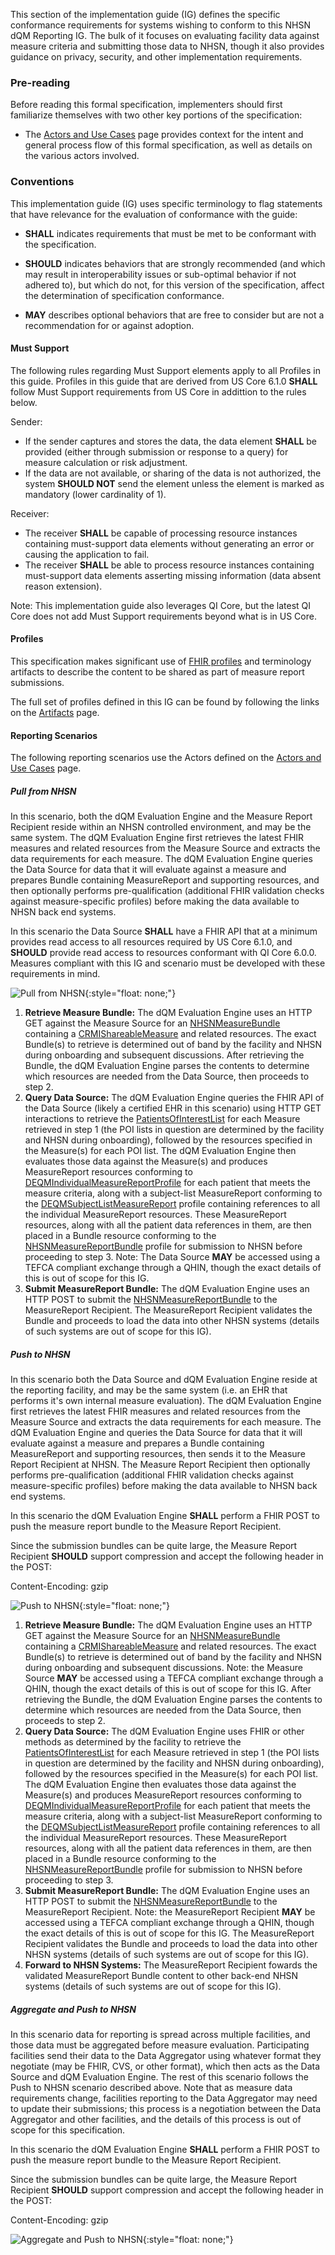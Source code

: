 This section of the implementation guide (IG) defines the specific conformance requirements for systems wishing to conform to this NHSN dQM Reporting IG. The bulk of it focuses on evaluating facility data against measure criteria and submitting those data to NHSN, though it also provides guidance on privacy, security, and other implementation requirements.

### Pre-reading

Before reading this formal specification, implementers should first familiarize themselves with two other key portions of the specification:

* The [Actors and Use Cases](use_cases.html) page provides context for the intent and general process flow of this formal specification, as well as details on the various actors involved.

### Conventions

This implementation guide (IG) uses specific terminology to flag statements that have relevance for the evaluation of conformance with the guide:

* **SHALL** indicates requirements that must be met to be conformant with the specification.

* **SHOULD** indicates behaviors that are strongly recommended (and which may result in interoperability issues or sub-optimal behavior if not adhered to), but which do not, for this version of the specification, affect the determination of specification conformance.

* **MAY** describes optional behaviors that are free to consider but are not a recommendation for or against adoption.

#### Must Support ###

The following rules regarding Must Support elements apply to all Profiles in this guide. Profiles in this guide that are derived from US Core 6.1.0 **SHALL** follow Must Support requirements from US Core in addittion to the rules below.

Sender:

* If the sender captures and stores the data, the data element **SHALL** be provided (either through submission or response to a query) for measure calculation or risk adjustment.
* If the data are not available, or sharing of the data is not authorized, the system **SHOULD NOT** send the element unless the element is marked as mandatory (lower cardinality of 1).

Receiver:

* The receiver **SHALL** be capable of processing resource instances containing must-support data elements without generating an error or causing the application to fail.
* The receiver **SHALL** be able to process resource instances containing must-support data elements asserting missing information (data absent reason extension).

Note: This implementation guide also leverages QI Core, but the latest QI Core does not add Must Support requirements beyond what is in US Core.


#### Profiles

This specification makes significant use of [FHIR profiles]({{site.data.fhir.path}}profiling.html) and terminology artifacts to describe the content to be shared as part of measure report submissions.

The full set of profiles defined in this IG can be found by following the links on the [Artifacts](artifacts.html) page.

#### Reporting Scenarios

The following reporting scenarios use the Actors defined on the [Actors and Use Cases](use_cases.html) page.

##### Pull from NHSN

In this scenario, both the dQM Evaluation Engine and the Measure Report Recipient reside within an NHSN controlled environment, and may be the same system. The dQM Evaluation Engine first retrieves the latest FHIR measures and related resources from the Measure Source and extracts the data requirements for each measure. The dQM Evaluation Engine queries the Data Source for data that it will evaluate against a measure and prepares Bundle containing MeasureReport and supporting resources, and then optionally performs pre-qualification (additional FHIR validation checks against measure-specific profiles) before making the data available to NHSN back end systems.

In this scenario the Data Source **SHALL** have a FHIR API that at a minimum provides read access to all resources required by US Core 6.1.0, and **SHOULD** provide read access to resources conformant with QI Core 6.0.0. Measures compliant with this IG and scenario must be developed with these requirements in mind.

![Pull from NHSN](pull-from-nhsn.png){:style="float: none;"}

1. **Retrieve Measure Bundle:** The dQM Evaluation Engine uses an HTTP GET against the Measure Source for an [NHSNMeasureBundle](StructureDefinition-nhsn-measure-bundle.html) containing a [CRMIShareableMeasure](https://hl7.org/fhir/uv/crmi/StructureDefinition-crmi-shareablemeasure.html) and related resources. The exact Bundle(s) to retrieve is determined out of band by the facility and NHSN during onboarding and subsequent discussions. After retrieving the Bundle, the dQM Evaluation Engine parses the contents to determine which resources are needed from the Data Source, then proceeds to step 2.
2. **Query Data Source:** The dQM Evaluation Engine queries the FHIR API of the Data Source (likely a certified EHR in this scenario) using HTTP GET interactions to retrieve the [PatientsOfInterestList](StructureDefinition-poi-list.profile.xml.html) for each Measure retrieved in step 1 (the POI lists in question are determined by the facility and NHSN during onboarding), followed by the resources specified in the Measure(s) for each POI list. The dQM Evaluation Engine then evaluates those data against the Measure(s) and produces MeasureReport resources conforming to [DEQMIndividualMeasureReportProfile](https://hl7.org/fhir/us/davinci-deqm/StructureDefinition-indv-measurereport-deqm.html) for each patient that meets the measure criteria, along with a subject-list MeasureReport conforming to the [DEQMSubjectListMeasureReport](https://hl7.org/fhir/us/davinci-deqm/StructureDefinition-subjectlist-measurereport-deqm.html) profile containing references to all the individual MeasureReport resources. These MeasureReport resources, along with all the patient data references in them, are then placed in a Bundle resource conforming to the [NHSNMeasureReportBundle](StructureDefinition-nhsn-measurereport-bundle.html) profile for submission to NHSN before proceeding to step 3. Note: The Data Source **MAY** be accessed using a TEFCA compliant exchange through a QHIN, though the exact details of this is out of scope for this IG. 
3. **Submit MeasureReport Bundle:** The dQM Evaluation Engine uses an HTTP POST to submit the [NHSNMeasureReportBundle](StructureDefinition-nhsn-measurereport-bundle.html) to the MeasureReport Recipient. The MeasureReport Recipient validates the Bundle and proceeds to load the data into other NHSN systems (details of such systems are out of scope for this IG).

##### Push to NHSN

In this scenario both the Data Source and dQM Evaluation Engine reside at the reporting facility, and may be the same system (i.e. an EHR that performs it's own internal measure evaluation). The dQM Evaluation Engine first retrieves the latest FHIR measures and related resources from the Measure Source and extracts the data requirements for each measure.  The dQM Evaluation Engine and queries the Data Source for data that it will evaluate against a measure and prepares a Bundle containing MeasureReport and supporting resources, then sends it to the Measure Report Recipient at NHSN. The Measure Report Recipient then optionally performs pre-qualification (additional FHIR validation checks against measure-specific profiles) before making the data available to NHSN back end systems. 

In this scenario the dQM Evaluation Engine **SHALL** perform a FHIR POST to push the measure report bundle to the Measure Report Recipient.

Since the submission bundles can be quite large, the Measure Report Recipient **SHOULD** support compression and accept the following header in the POST: 

Content-Encoding: gzip

![Push to NHSN](push-to-nhsn.png){:style="float: none;"}

1. **Retrieve Measure Bundle:** The dQM Evaluation Engine uses an HTTP GET against the Measure Source for an [NHSNMeasureBundle](StructureDefinition-nhsn-measure-bundle.html) containing a [CRMIShareableMeasure](https://hl7.org/fhir/uv/crmi/StructureDefinition-crmi-shareablemeasure.html) and related resources. The exact Bundle(s) to retrieve is determined out of band by the facility and NHSN during onboarding and subsequent discussions. Note: the Measure Source **MAY** be accessed using a TEFCA compliant exchange through a QHIN, though the exact details of this is out of scope for this IG. After retrieving the Bundle, the dQM Evaluation Engine parses the contents to determine which resources are needed from the Data Source, then proceeds to step 2.
2. **Query Data Source:** The dQM Evaluation Engine uses FHIR or other methods as determined by the facility to retrieve the [PatientsOfInterestList](StructureDefinition-poi-list.profile.xml.html) for each Measure retrieved in step 1 (the POI lists in question are determined by the facility and NHSN during onboarding), followed by the resources specified in the Measure(s) for each POI list. The dQM Evaluation Engine then evaluates those data against the Measure(s) and produces MeasureReport resources conforming to [DEQMIndividualMeasureReportProfile](https://hl7.org/fhir/us/davinci-deqm/StructureDefinition-indv-measurereport-deqm.html) for each patient that meets the measure criteria, along with a subject-list MeasureReport conforming to the [DEQMSubjectListMeasureReport](https://hl7.org/fhir/us/davinci-deqm/StructureDefinition-subjectlist-measurereport-deqm.html) profile containing references to all the individual MeasureReport resources. These MeasureReport resources, along with all the patient data references in them, are then placed in a Bundle resource conforming to the [NHSNMeasureReportBundle](StructureDefinition-nhsn-measurereport-bundle.html) profile for submission to NHSN before proceeding to step 3.
3. **Submit MeasureReport Bundle:** The dQM Evaluation Engine uses an HTTP POST to submit the [NHSNMeasureReportBundle](StructureDefinition-nhsn-measurereport-bundle.html) to the MeasureReport Recipient. Note: the MeasureReport Recipient **MAY** be accessed using a TEFCA compliant exchange through a QHIN, though the exact details of this is out of scope for this IG. The MeasureReport Recipient validates the Bundle and proceeds to load the data into other NHSN systems (details of such systems are out of scope for this IG).
4. **Forward to NHSN Systems:** The MeasureReport Recipient fowards the validated MeasureReport Bundle content to other back-end NHSN systems (details of such systems are out of scope for this IG).


##### Aggregate and Push to NHSN

In this scenario data for reporting is spread across multiple facilities, and those data must be aggregated before measure evaluation. Participating facilities send their data to the Data Aggregator using whatever format they negotiate (may be FHIR, CVS, or other format), which then acts as the Data Source and dQM Evaluation Engine. The rest of this scenario follows the Push to NHSN scenario described above. Note that as measure data requirements change, facilities reporting to the Data Aggregator may need to update their submissions; this process is a negotiation between the Data Aggregator and other facilities, and the details of this process is out of scope for this specification. 

In this scenario the dQM Evaluation Engine **SHALL** perform a FHIR POST to push the measure report bundle to the Measure Report Recipient.

Since the submission bundles can be quite large, the Measure Report Recipient **SHOULD** support compression and accept the following header in the POST: 

Content-Encoding: gzip

![Aggregate and Push to NHSN](aggregate-and-push-to-nhsn.png){:style="float: none;"}

